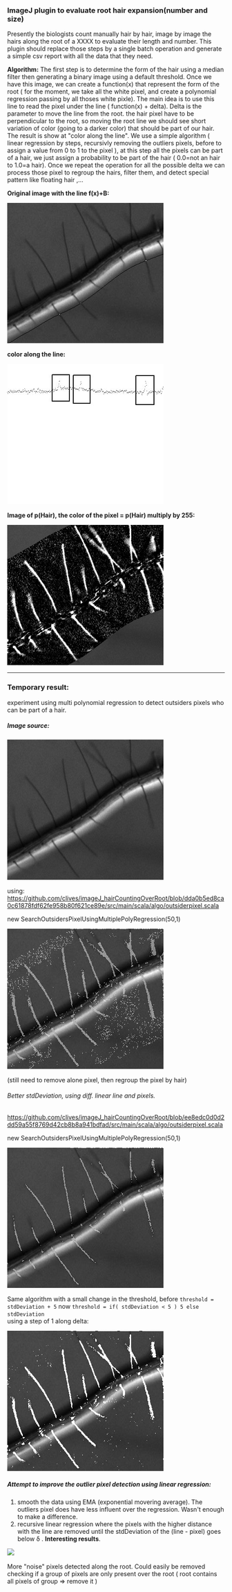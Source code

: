 ### ImageJ plugin to evaluate root hair expansion(number and size)

Presently the biologists count manually hair by hair, image by image the hairs along the root of a XXXX to evaluate their length and number. This plugin should replace those steps by a single batch operation and generate a simple csv report with all the data that they need.


**Algorithm:**
The first step is to determine the form of the hair using a median filter then generating a binary image using a default threshold. Once we have this image, we can create a function(x) that represent the form of the root ( for the moment, we take all the white pixel, and create a polynomial regression passing by all thoses white pixle).
The main idea is to use this line to read the pixel under the line ( function(x) + delta).
Delta is the parameter to move the line from the root. the hair pixel have to be perpendicular to the root, so moving the root line we should see short variation of color (going to a darker color) that should be part of our hair. The result is show at "color along the line". We use a simple algorithm ( linear regression by steps, recursivly removing the outliers pixels, before to assign a value from 0 to 1 to the pixel ), at this step all the pixels can be part of a hair, we just assign a probability to be part of the hair ( 0.0=not an hair to 1.0=a hair). Once we repeat the operation for all the possible delta we can process those pixel to regroup the hairs, filter them, and detect special pattern like floating hair ,...

**Original image with the line f(x)+B:**

![](doc_images/result_delta025.jpg "ttt")          


**color along the line:**     


![](doc_images/img_x_color_delta025.jpg "ttt")

**Image of p(Hair), the color of the pixel = p(Hair) multiply by 255:**


![](doc_images/fuzzyHairs_001.png "ttt")



----------------------------

### Temporary result:     
experiment using multi polynomial regression to detect outsiders pixels who
can be part of a hair.

##### Image source:     

![](doc_images/src_image_01.jpg "ttt")

using: https://github.com/clives/imageJ_hairCountingOverRoot/blob/dda0b5ed8ca0c61878fdf62fe958b80f621ce89e/src/main/scala/algo/outsiderpixel.scala                    

new SearchOutsidersPixelUsingMultiplePolyRegression(50,1)

![](doc_images/allPixelsHair_dda0b5ed8ca0c61878fdf62fe958b80f621ce89e.jpg "ttt")

(still need to remove alone pixel, then regroup the pixel by hair)

###### Better stdDeviation, using diff. linear line and pixels.    

https://github.com/clives/imageJ_hairCountingOverRoot/blob/ee8edc0d0d2dd59a55f8769d42cb8b8a941bdfad/src/main/scala/algo/outsiderpixel.scala        

new SearchOutsidersPixelUsingMultiplePolyRegression(50,1)  

![](doc_images/allPixelsHair_ee8edc0d0d2dd59a55f8769d42cb8b8a941bdfad.jpg "ttt")

Same algorithm with a small change in the threshold,
before ```threshold = stdDeviation + 5```
now ```threshold = if( stdDeviation < 5 ) 5 else stdDeviation```   
using a step of 1 along delta:

![](doc_images/allPixelsHair_ee8edc0d0d2dd59a55f8769d42cb8b8a941bdfad_b.jpg "ttt")

##### Attempt to improve the outlier pixel detection using linear regression:     

1. smooth the data using EMA (exponential movering average). The outliers pixel does have less influent over the regression. Wasn't enough to make a difference.
2. recursive linear regression where the pixels with the higher distance with the line are removed until the stdDeviation of the (line - pixel) goes below &delta; . **Interesting results**. 

![](doc_images/allPixelsHair_usingRecursiveLinearRegression.jpg "")

More "noise" pixels detected along the root. Could easily be removed checking if a group of pixels are only present over the root ( root contains all pixels of group => remove it )  






